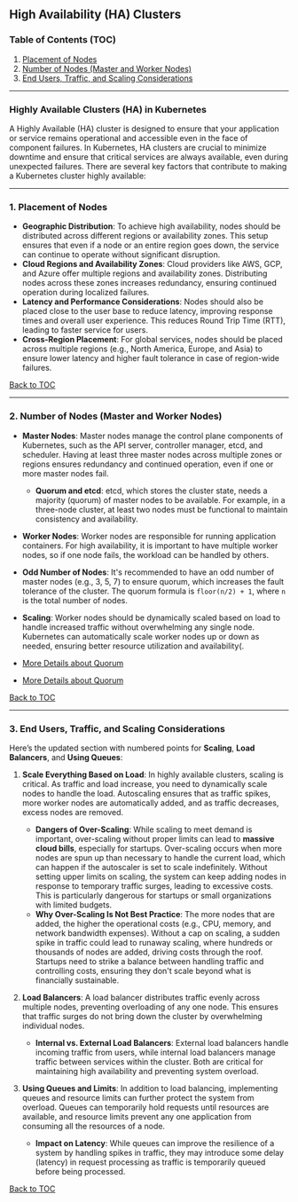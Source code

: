 ## High Availability (HA) Clusters

### **Table of Contents (TOC)**

1. [Placement of Nodes](#1-placement-of-nodes)  
2. [Number of Nodes (Master and Worker Nodes)](#2-number-of-nodes-master-and-worker-nodes)  
3. [End Users, Traffic, and Scaling Considerations](#3-end-users-traffic-and-scaling-considerations)  

---

### **Highly Available Clusters (HA) in Kubernetes**

A Highly Available (HA) cluster is designed to ensure that your application or service remains operational and accessible even in the face of component failures. In Kubernetes, HA clusters are crucial to minimize downtime and ensure that critical services are always available, even during unexpected failures. There are several key factors that contribute to making a Kubernetes cluster highly available:

---

### 1. **Placement of Nodes**  
   - **Geographic Distribution**: To achieve high availability, nodes should be distributed across different regions or availability zones. This setup ensures that even if a node or an entire region goes down, the service can continue to operate without significant disruption.
   - **Cloud Regions and Availability Zones**: Cloud providers like AWS, GCP, and Azure offer multiple regions and availability zones. Distributing nodes across these zones increases redundancy, ensuring continued operation during localized failures.
   - **Latency and Performance Considerations**: Nodes should also be placed close to the user base to reduce latency, improving response times and overall user experience. This reduces Round Trip Time (RTT), leading to faster service for users.
   - **Cross-Region Placement**: For global services, nodes should be placed across multiple regions (e.g., North America, Europe, and Asia) to ensure lower latency and higher fault tolerance in case of region-wide failures.

   [Back to TOC](#table-of-contents-toc)

---

### 2. **Number of Nodes (Master and Worker Nodes)**  
   - **Master Nodes**: Master nodes manage the control plane components of Kubernetes, such as the API server, controller manager, etcd, and scheduler. Having at least three master nodes across multiple zones or regions ensures redundancy and continued operation, even if one or more master nodes fail.
     - **Quorum and etcd**: etcd, which stores the cluster state, needs a majority (quorum) of master nodes to be available. For example, in a three-node cluster, at least two nodes must be functional to maintain consistency and availability. 
   - **Worker Nodes**: Worker nodes are responsible for running application containers. For high availability, it is important to have multiple worker nodes, so if one node fails, the workload can be handled by others.
   - **Odd Number of Nodes**: It's recommended to have an odd number of master nodes (e.g., 3, 5, 7) to ensure quorum, which increases the fault tolerance of the cluster. The quorum formula is `floor(n/2) + 1`, where `n` is the total number of nodes.
   - **Scaling**: Worker nodes should be dynamically scaled based on load to handle increased traffic without overwhelming any single node. Kubernetes can automatically scale worker nodes up or down as needed, ensuring better resource utilization and availability(.

   - [More Details about Quorum](https://github.com/rgitrepo/kubernetes-beginner-to-pro/blob/main/docs/day2/etcd.md#number-of-nodes-and-quorum)
   - <a href="https://github.com/rgitrepo/kubernetes-beginner-to-pro/blob/main/docs/day2/etcd.md#number-of-nodes-and-quorum" target="_blank">More Details about Quorum</a>


   [Back to TOC](#table-of-contents-toc)

---

### 3. **End Users, Traffic, and Scaling Considerations**  
Here’s the updated section with numbered points for **Scaling**, **Load Balancers**, and **Using Queues**:

   1. **Scale Everything Based on Load**: In highly available clusters, scaling is critical. As traffic and load increase, you need to dynamically scale nodes to handle the load. Autoscaling ensures that as traffic spikes, more worker nodes are automatically added, and as traffic decreases, excess nodes are removed.
      - **Dangers of Over-Scaling**: While scaling to meet demand is important, over-scaling without proper limits can lead to **massive cloud bills**, especially for startups. Over-scaling occurs when more nodes are spun up than necessary to handle the current load, which can happen if the autoscaler is set to scale indefinitely. Without setting upper limits on scaling, the system can keep adding nodes in response to temporary traffic surges, leading to excessive costs. This is particularly dangerous for startups or small organizations with limited budgets.
      - **Why Over-Scaling Is Not Best Practice**: The more nodes that are added, the higher the operational costs (e.g., CPU, memory, and network bandwidth expenses). Without a cap on scaling, a sudden spike in traffic could lead to runaway scaling, where hundreds or thousands of nodes are added, driving costs through the roof. Startups need to strike a balance between handling traffic and controlling costs, ensuring they don't scale beyond what is financially sustainable.

   2. **Load Balancers**: A load balancer distributes traffic evenly across multiple nodes, preventing overloading of any one node. This ensures that traffic surges do not bring down the cluster by overwhelming individual nodes.
      - **Internal vs. External Load Balancers**: External load balancers handle incoming traffic from users, while internal load balancers manage traffic between services within the cluster. Both are critical for maintaining high availability and preventing system overload.

   3. **Using Queues and Limits**: In addition to load balancing, implementing queues and resource limits can further protect the system from overload. Queues can temporarily hold requests until resources are available, and resource limits prevent any one application from consuming all the resources of a node.
      - **Impact on Latency**: While queues can improve the resilience of a system by handling spikes in traffic, they may introduce some delay (latency) in request processing as traffic is temporarily queued before being processed.

   [Back to TOC](#table-of-contents-toc)


